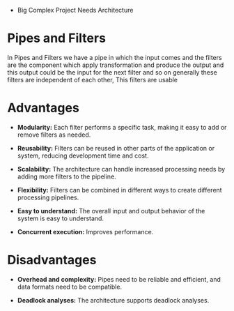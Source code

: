 

- Big Complex Project Needs Architecture


# Pipes and Filters

In Pipes and Filters we have a pipe in which the input comes and the filters are the component which apply transformation and produce the output and this output could be the input for the next filter and so on generally these filters are independent of each other, This filters are usable


# Advantages 

- **Modularity:** Each filter performs a specific task, making it easy to add or remove filters as needed. 

- **Reusability:** Filters can be reused in other parts of the application or system, reducing development time and cost. 

- **Scalability:** The architecture can handle increased processing needs by adding more filters to the pipeline. 

- **Flexibility:** Filters can be combined in different ways to create different processing pipelines. 

- **Easy to understand:** The overall input and output behavior of the system is easy to understand. 

- **Concurrent execution:** Improves performance. 


# Disadvantages 

- **Overhead and complexity:** Pipes need to be reliable and efficient, and data formats need to be compatible. 

- **Deadlock analyses:** The architecture supports deadlock analyses.